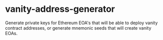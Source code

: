 # vanity-address-generator
Generate private keys for Ethereum EOA's that will be able to deploy vanity contract addresses, or generate mnemonic seeds that will create vanity EOAs.
